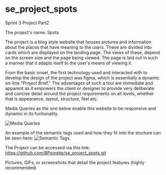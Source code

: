 # se_project_spots

Sprint 3 Project Part2

The project's name:
Spots

The project is a blog style website that houses pictures and information about the places that have meaning to the users. These are divided into cards which are displayed on the landing page. The views of these, depend on the screen size and the page being viewed. The page is laid out in such a manner that it adapts itself to the user's means of viewing it.

From the basic onset, the first technology used and interacted with to develop the design of the project was figma, which is essentially a dynamic on-line “Project Brief.” The advantages of such a tool are immediate and apparent as it empowers the client or designer to provide very deliberate and concise detail around the project requirements on all levels, whether that is appearance, layout, structure, feel etc.

Media Queries as the one below enable this website to be responsive and dynamic in its funtionality.

![Media Queries](../se_project_spots/images/media%20Q.jpg)

An example of the semantic tags used and how they fit into the stucture can be seen here:
![Semantic Tags](../se_project_spots/images/S-Tags.jpg)

The Project can be accessed via this link:
https://github.com/BPeineke/se_project_spots.git

Pictures, GIFs, or screenshots that detail the project features (highly
recommended)
